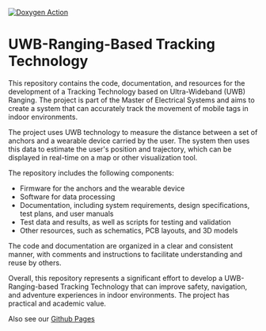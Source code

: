 [![Doxygen Action](https://github.com/krebsbstn/uwb-tracking/actions/workflows/main.yml/badge.svg?branch=master)](https://github.com/krebsbstn/uwb-tracking/actions/workflows/main.yml)

# UWB-Ranging-Based Tracking Technology
This repository contains the code, documentation, and resources for the development of a Tracking Technology based on Ultra-Wideband (UWB) Ranging. The project is part of the Master of Electrical Systems and aims to create a system that can accurately track the movement of mobile tags in indoor environments.

The project uses UWB technology to measure the distance between a set of anchors and a wearable device carried by the user. The system then uses this data to estimate the user's position and trajectory, which can be displayed in real-time on a map or other visualization tool.

The repository includes the following components:

* Firmware for the anchors and the wearable device
* Software for data processing
* Documentation, including system requirements, design specifications, test plans, and user manuals
* Test data and results, as well as scripts for testing and validation
* Other resources, such as schematics, PCB layouts, and 3D models

The code and documentation are organized in a clear and consistent manner, with comments and instructions to facilitate understanding and reuse by others.

Overall, this repository represents a significant effort to develop a UWB-Ranging-based Tracking Technology that can improve safety, navigation, and adventure experiences in indoor environments. The project has practical and academic value.

Also see our [Github Pages](https://krebsbstn.github.io/uwb-tracking/files.html)
